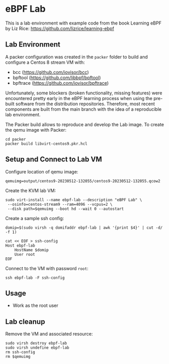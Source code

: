 # eBPF Lab
This is a lab environment with example code from the book Learning eBPF by Liz
Rice: https://github.com/lizrice/learning-ebpf

## Lab Environment
A packer configuration was created in the `packer` folder to build and
configure a Centos 8 stream VM with:
* bcc (https://github.com/iovisor/bcc)
* bpftool (https://github.com/libbpf/bpftool)
* bpftrace (https://github.com/iovisor/bpftrace)

Unfortunately, some blockers (broken functionality, missing features) were
encountered pretty early in the eBPF learning process when using the pre-built
software from the distribution repositories. Therefore, most recent components
are built from the main branch with the idea of a reproducible lab environment. 

The Packer build allows to reproduce and develop the Lab image. To create the
qemu image with Packer:
```
cd packer
packer build libvirt-centos9.pkr.hcl
```

## Setup and Connect to Lab VM

Configure location of qemu image:
```
qemuimg=output/centos9-20230512-132055/centos9-20230512-132055.qcow2
```

Create the KVM lab VM:
```
sudo virt-install --name ebpf-lab --description "eBPF Lab" \
 --osinfo=centos-stream9 --ram=4096 --vcpus=2 \
 --disk path=$qemuimg --boot hd --wait 0 --autostart
```

Create a sample ssh config:
```
domip=$(sudo virsh -q domifaddr ebpf-lab | awk '{print $4}' | cut -d/ -f 1)

cat << EOF > ssh-config
Host ebpf-lab
    HostName $domip
    User root
EOF
```

Connect to the VM with password `root`:
```
ssh ebpf-lab -F ssh-config
```

## Usage
* Work as the root user

## Lab cleanup
Remove the VM and associated resource:
```
sudo virsh destroy ebpf-lab
sudo virsh undefine ebpf-lab
rm ssh-config
rm $qemuimg
```
